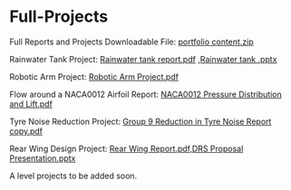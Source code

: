 # Full-Projects

Full Reports and Projects Downloadable File: 
[portfolio content.zip](https://github.com/Ioana-Ispas/Ioana-Ispas.github.io/files/11105903/portfolio.content.zip)

Rainwater Tank Project: [Rainwater tank report.pdf](https://github.com/Ioana-Ispas/Ioana-Ispas.github.io/files/11105961/Rainwater.tank.report.pdf)
,[Rainwater tank .pptx](https://github.com/Ioana-Ispas/Ioana-Ispas.github.io/files/11105973/Rainwater.tank.pptx)

Robotic Arm Project: [Robotic Arm Project.pdf](https://github.com/Ioana-Ispas/Ioana-Ispas.github.io/files/11105979/Robotic.Arm.Project.pdf)

Flow around a NACA0012 Airfoil Report: [NACA0012 Pressure Distribution and Lift.pdf](https://github.com/Ioana-Ispas/Ioana-Ispas.github.io/files/11105992/NACA0012.Pressure.Distribution.and.Lift.pdf)

Tyre Noise Reduction Project: [Group 9 Reduction in Tyre Noise Report copy.pdf](https://github.com/Ioana-Ispas/Ioana-Ispas.github.io/files/11105997/Group.9.Reduction.in.Tyre.Noise.Report.copy.pdf)

Rear Wing Design Project: [Rear Wing Report.pdf](https://github.com/Ioana-Ispas/Ioana-Ispas.github.io/files/11106007/Rear.Wing.Report.pdf),[DRS Proposal Presentation.pptx](https://github.com/Ioana-Ispas/Ioana-Ispas.github.io/files/11106009/DRS.Proposal.Presentation.pptx)

A level projects to be added soon. 

